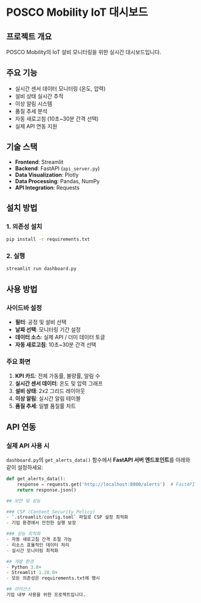 # POSCO Mobility IoT 대시보드

## 프로젝트 개요
POSCO Mobility의 IoT 설비 모니터링을 위한 실시간 대시보드입니다.

## 주요 기능
- 실시간 센서 데이터 모니터링 (온도, 압력)
- 설비 상태 실시간 추적
- 이상 알림 시스템
- 품질 추세 분석
- 자동 새로고침 (10초~30분 간격 선택)
- 실제 API 연동 지원

## 기술 스택
- **Frontend**: Streamlit
- **Backend**: FastAPI (`api_server.py`)
- **Data Visualization**: Plotly
- **Data Processing**: Pandas, NumPy
- **API Integration**: Requests

## 설치 방법

### 1. 의존성 설치
```bash
pip install -r requirements.txt
```

### 2. 실행
```bash
streamlit run dashboard.py
```

## 사용 방법

### 사이드바 설정
- **필터**: 공정 및 설비 선택
- **날짜 선택**: 모니터링 기간 설정
- **데이터 소스**: 실제 API / 더미 데이터 토글
- **자동 새로고침**: 10초~30분 간격 선택

### 주요 화면
1. **KPI 카드**: 전체 가동률, 불량률, 알림 수
2. **실시간 센서 데이터**: 온도 및 압력 그래프
3. **설비 상태**: 2x2 그리드 레이아웃
4. **이상 알림**: 실시간 알림 테이블
5. **품질 추세**: 일별 품질률 차트

## API 연동

### 실제 API 사용 시
`dashboard.py`의 `get_alerts_data()` 함수에서 **FastAPI 서버 엔드포인트**를 아래와 같이 설정하세요:

```python
def get_alerts_data():
    response = requests.get('http://localhost:8000/alerts')  # FastAPI 실행 시 기본 주소
    return response.json()

## 보안 및 성능

### CSP (Content Security Policy)
- `.streamlit/config.toml` 파일로 CSP 설정 최적화
- 기업 환경에서 안전한 실행 보장

### 성능 최적화
- 자동 새로고침 간격 조절 가능
- 리소스 효율적인 데이터 처리
- 실시간 모니터링 최적화

## 개발 환경
- Python 3.8+
- Streamlit 1.28.0+
- 모든 의존성은 requirements.txt에 명시

## 라이선스
기업 내부 사용을 위한 프로젝트입니다.
